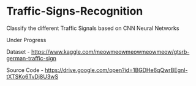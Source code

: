 # Traffic-Signs-Recognition
Classify the different Traffic Signals based on CNN Neural Networks 


Under Progress

Dataset -  https://www.kaggle.com/meowmeowmeowmeowmeow/gtsrb-german-traffic-sign

Source Code - https://drive.google.com/open?id=1BGDHe6qQwrBEgnl-tXTSKo6TvDj8U3wS

